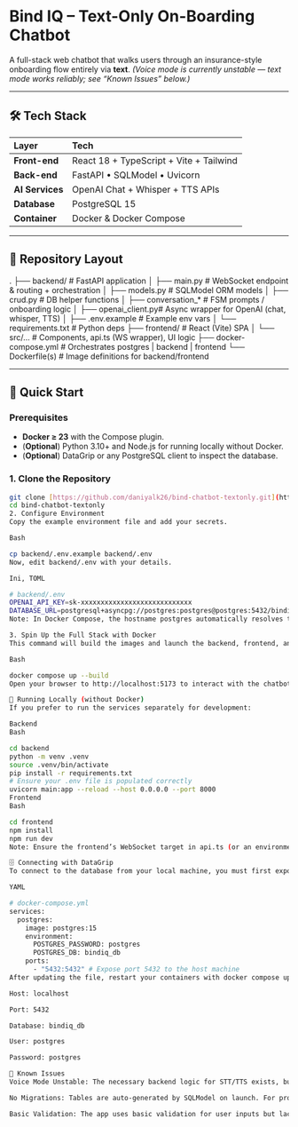 # Bind IQ – Text-Only On-Boarding Chatbot

A full-stack web chatbot that walks users through an insurance-style onboarding flow entirely via **text**.
*(Voice mode is currently unstable — text mode works reliably; see “Known Issues” below.)*

---

## 🛠️ Tech Stack

| Layer | Tech |
| :--- | :--- |
| **Front-end** | React 18 + TypeScript + Vite + Tailwind |
| **Back-end** | FastAPI • SQLModel • Uvicorn |
| **AI Services** | OpenAI Chat + Whisper + TTS APIs |
| **Database** | PostgreSQL 15 |
| **Container** | Docker & Docker Compose |

---

## 📂 Repository Layout

.
├── backend/            # FastAPI application
│   ├── main.py         # WebSocket endpoint & routing + orchestration
│   ├── models.py       # SQLModel ORM models
│   ├── crud.py         # DB helper functions
│   ├── conversation_* # FSM prompts / onboarding logic
│   ├── openai_client.py# Async wrapper for OpenAI (chat, whisper, TTS)
│   ├── .env.example    # Example env vars
│   └── requirements.txt  # Python deps
├── frontend/           # React (Vite) SPA
│   └── src/…           # Components, api.ts (WS wrapper), UI logic
├── docker-compose.yml  # Orchestrates postgres | backend | frontend
└── Dockerfile(s)       # Image definitions for backend/frontend


---

## 🚀 Quick Start

### Prerequisites

- **Docker ≥ 23** with the Compose plugin.
- (**Optional**) Python 3.10+ and Node.js for running locally without Docker.
- (**Optional**) DataGrip or any PostgreSQL client to inspect the database.

### 1. Clone the Repository

```bash
git clone [https://github.com/daniyalk26/bind-chatbot-textonly.git](https://github.com/daniyalk26/bind-chatbot-textonly.git)
cd bind-chatbot-textonly
2. Configure Environment
Copy the example environment file and add your secrets.

Bash

cp backend/.env.example backend/.env
Now, edit backend/.env with your details.

Ini, TOML

# backend/.env
OPENAI_API_KEY=sk-xxxxxxxxxxxxxxxxxxxxxxxxxxxx
DATABASE_URL=postgresql+asyncpg://postgres:postgres@postgres:5432/bindiq_db
Note: In Docker Compose, the hostname postgres automatically resolves to the Postgres container.

3. Spin Up the Full Stack with Docker
This command will build the images and launch the backend, frontend, and postgres services.

Bash

docker compose up --build
Open your browser to http://localhost:5173 to interact with the chatbot.

🧪 Running Locally (without Docker)
If you prefer to run the services separately for development:

Backend
Bash

cd backend
python -m venv .venv
source .venv/bin/activate
pip install -r requirements.txt
# Ensure your .env file is populated correctly
uvicorn main:app --reload --host 0.0.0.0 --port 8000
Frontend
Bash

cd frontend
npm install
npm run dev
Note: Ensure the frontend’s WebSocket target in api.ts (or an environment override) points to your local backend, e.g., ws://localhost:8000/.

🗄️ Connecting with DataGrip
To connect to the database from your local machine, you must first expose the Postgres port in docker-compose.yml:

YAML

# docker-compose.yml
services:
  postgres:
    image: postgres:15
    environment:
      POSTGRES_PASSWORD: postgres
      POSTGRES_DB: bindiq_db
    ports:
      - "5432:5432" # Expose port 5432 to the host machine
After updating the file, restart your containers with docker compose up -d. Now you can connect using these settings in DataGrip:

Host: localhost

Port: 5432

Database: bindiq_db

User: postgres

Password: postgres

🚧 Known Issues
Voice Mode Unstable: The necessary backend logic for STT/TTS exists, but the integration is not fully stable. Text-only mode is recommended.

No Migrations: Tables are auto-generated by SQLModel on launch. For production use, a migration tool like Alembic is recommended.

Basic Validation: The app uses basic validation for user inputs but lacks production-grade authentication or advanced security features.

